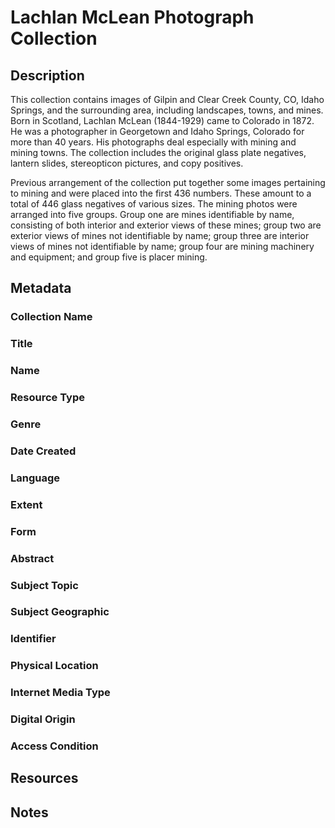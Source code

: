 # Lachlan McLean Photograph Collection
## Description
This collection contains images of Gilpin and Clear Creek County, CO, Idaho Springs, and the surrounding area, including landscapes, towns, and mines. Born in Scotland, Lachlan McLean (1844-1929) came to Colorado in 1872. He was a photographer in Georgetown and Idaho Springs, Colorado for more than 40 years. His photographs deal especially with mining and mining towns. The collection includes the original glass plate negatives, lantern slides, stereopticon pictures, and copy positives.

Previous arrangement of the collection put together some images pertaining to mining and were placed into the first 436 numbers. These amount to a total of 446 glass negatives of various sizes. The mining photos were arranged into five groups. Group one are mines identifiable by name, consisting of both interior and exterior views of these mines; group two are exterior views of mines not identifiable by name; group three are interior views of mines not identifiable by name; group four are mining machinery and equipment; and group five is placer mining.
## Metadata
### Collection Name
### Title
### Name
### Resource Type
### Genre
### Date Created
### Language
### Extent
### Form
### Abstract
### Subject Topic
### Subject Geographic
### Identifier
### Physical Location
### Internet Media Type
### Digital Origin
### Access Condition
## Resources
## Notes
